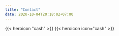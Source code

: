 ```yaml
---
title: "Contact"
date: 2020-10-04T20:18:02+07:00
---
```


{{< heroicon "cash" >}}
{{< heroicon icon="cash" >}}
